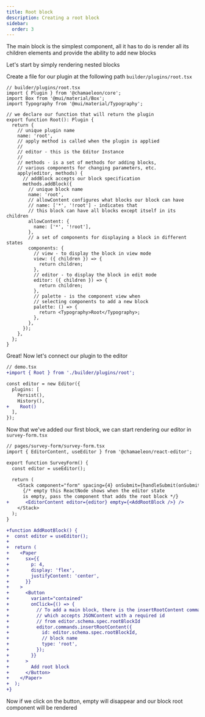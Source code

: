 ```yaml
---
title: Root block
description: Creating a root block
sidebar:
  order: 3
---
```


The main block is the simplest component, all it has to do is render all its children elements and provide the ability to add new blocks

Let's start by simply rendering nested blocks

Create a file for our plugin at the following path `builder/plugins/root.tsx`

```tsx
// builder/plugins/root.tsx
import { Plugin } from '@chamaeleon/core';
import Box from '@mui/material/Box';
import Typography from '@mui/material/Typography';

// we declare our function that will return the plugin
export function Root(): Plugin {
  return {
    // unique plugin name
    name: 'root',
    // apply method is called when the plugin is applied
    //
    // editor - this is the Editor Instance
    //
    // methods - is a set of methods for adding blocks,
    // various components for changing parameters, etc.
    apply(editor, methods) {
      // addBlock accepts our block specification
      methods.addBlock({
        // unique block name
        name: 'root',
        // allowContent configures what blocks our block can have
        // name: ['*', '!root'] - indicates that
        // this block can have all blocks except itself in its children
        allowContent: {
          name: ['*', '!root'],
        },
        // a set of components for displaying a block in different states
        components: {
          // view - to display the block in view mode
          view: ({ children }) => {
            return children;
          },
          // editor - to display the block in edit mode
          editor: ({ children }) => {
            return children;
          },
          // palette - is the component view when
          // selecting components to add a new block
          palette: () => {
            return <Typography>Root</Typography>;
          },
        },
      });
    },
  };
}
```

Great! Now let's connect our plugin to the editor

```diff lang="ts"
// demo.tsx
+import { Root } from './builder/plugins/root';

const editor = new Editor({
  plugins: [
    Persist(),
    History(),
+    Root()
  ],
});
```

Now that we've added our first block, we can start rendering our editor in `survey-form.tsx`

```diff lang="tsx"
// pages/survey-form/survey-form.tsx
import { EditorContent, useEditor } from '@chamaeleon/react-editor';

export function SurveyForm() {
  const editor = useEditor();

  return (
    <Stack component="form" spacing={4} onSubmit={handleSubmit(onSubmit)}>
      {/* empty this ReactNode shows when the editor state
      is empty, pass the component that adds the root block */}
+      <EditorContent editor={editor} empty={<AddRootBlock />} />
    </Stack>
  );
}

+function AddRootBlock() {
+  const editor = useEditor();
+
+  return (
+    <Paper
+      sx={{
+        p: 4,
+        display: 'flex',
+        justifyContent: 'center',
+      }}
+    >
+      <Button
+        variant="contained"
+        onClick={() => {
+          // To add a main block, there is the insertRootContent command,
+          // which accepts JSONContent with a required id
+          // from editor.schema.spec.rootBlockId
+          editor.commands.insertRootContent({
+            id: editor.schema.spec.rootBlockId,
+            // block name
+            type: 'root',
+          });
+        }}
+      >
+        Add root block
+      </Button>
+    </Paper>
+  );
+}
```

Now if we click on the button, empty will disappear and our block root component will be rendered
